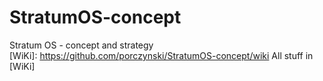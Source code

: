 # StratumOS-concept
Stratum OS - concept and strategy  
[WiKi]: https://github.com/porczynski/StratumOS-concept/wiki
All stuff in [WiKi]
